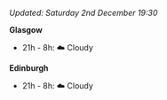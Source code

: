 *Updated: Saturday 2nd December 19:30*

**Glasgow**

* 21h - 8h: :cloud: Cloudy

**Edinburgh**

* 21h - 8h: :cloud: Cloudy
